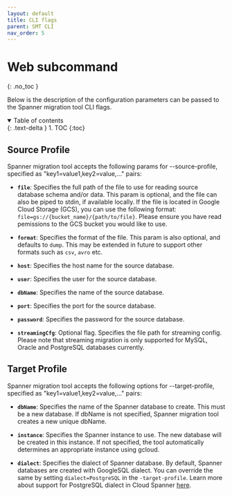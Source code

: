 ```yaml
---
layout: default
title: CLI flags
parent: SMT CLI
nav_order: 5
---
```


# Web subcommand
{: .no_toc }

Below is the description of the configuration parameters can be passed to the Spanner migration tool CLI flags.

<details open markdown="block">
  <summary>
    Table of contents
  </summary>
  {: .text-delta }
1. TOC
{:toc}
</details>

## Source Profile

Spanner migration tool accepts the following params for --source-profile,
specified as "key1=value1,key2=value,..." pairs:

* **`file`**: Specifies the full path of the file to use for reading source database
schema and/or data. This param is optional, and the file can also be piped to
stdin, if available locally. If the file is located in Google Cloud Storage (GCS), you can use the
following format: `file=gs://{bucket_name}/{path/to/file}`. Please ensure you
have read pemissions to the GCS bucket you would like to use.

* **`format`**: Specifies the format of the file. This param is also optional, and
defaults to `dump`. This may be extended in future to support other formats
such as `csv`, `avro` etc.

* **`host`**: Specifies the host name for the source database.

* **`user`**: Specifies the user for the source database.

* **`dbName`**: Specifies the name of the source database.

* **`port`**: Specifies the port for the source database.

* **`password`**: Specifies the password for the source database.

* **`streamingCfg`**: Optional flag. Specifies the file path for streaming config.
Please note that streaming migration is only supported for MySQL, Oracle and PostgreSQL databases currently.

## Target Profile

Spanner migration tool accepts the following options for --target-profile,
specified as "key1=value1,key2=value,..." pairs:

* **`dbName`**: Specifies the name of the Spanner database to create. This must be a
new database. If dbName is not specified, Spanner migration tool creates a new unique
dbName.

* **`instance`**: Specifies the Spanner instance to use. The new database will be
created in this instance. If not specified, the tool automatically determines an
appropriate instance using gcloud.

* **`dialect`**: Specifies the dialect of Spanner database. By default, Spanner
databases are created with GoogleSQL dialect. You can override the same by
setting `dialect=PostgreSQL` in the `-target-profile`. Learn more about support
for PostgreSQL dialect in Cloud Spanner [here](https://cloud.google.com/spanner/docs/postgresql-interface).